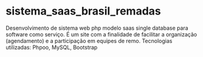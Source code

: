 # sistema_saas_brasil_remadas
Desenvolvimento de sistema web php modelo saas single database para software como serviço. É um site com a finalidade de facilitar a organização (agendamento) e a participação em equipes de remo.
Tecnologias utilizadas:
Phpoo, MySQL, Bootstrap

